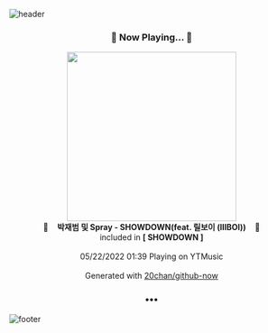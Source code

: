 ![header](https://capsule-render.vercel.app/api?type=wave&height=170&section=header&text=Hi.%20I'm%20SHIFT&fontColor=090707&fontAlignX=45&fontAlignY=65&fontSize=100)

<h3 align="center">🎵 Now Playing... 🎵</h3>
<p align="center">
  <a href="https://music.youtube.com/watch?v=LFQhBu5wi6g">
    <img width="300" src="https://lh3.googleusercontent.com/GfKinqzZbWij0Krtq_pP8u5albGZHtcJ9INzQxOqvOSmm7X9-yYCRGKhvvtZpQr7xwDPcwhlMibQo9m9">
  </a>
  <br>
  🎵&nbsp&nbsp&nbsp <b>박재범 및 Spray - SHOWDOWN(feat. 릴보이 (lIlBOI))</b> &nbsp&nbsp&nbsp🎵
  <br>
  included in <b>[ SHOWDOWN ]</b>
  
  <br />
  <br />
  05/22/2022 01:39 Playing on YTMusic
  <br />
  <br />
  Generated with <a href="https://github.com/20chan/github-now">20chan/github-now</a>
</p>

<h3 align="center">•••</h3>

![footer](https://capsule-render.vercel.app/api?type=wave&height=150&section=footer)
